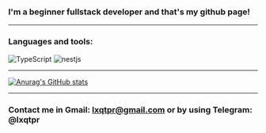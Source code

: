 ### I'm a beginner fullstack developer and that's my github page!

<hr>

### Languages and tools:

![TypeScript](https://img.shields.io/badge/-TypeScript-323330?style=for-the-badge&logo=typescript)
![nestjs](https://img.shields.io/badge/-nestjs-323330?style=for-the-badge&logo=nestjs)

<hr>

[![Anurag's GitHub stats](https://github-readme-stats.vercel.app/api?username=lxqtpr&show_icons=true&theme=dracula)](https://github.com/anuraghazra/github-readme-stats)

<hr>

### Contact me in Gmail: lxqtpr@gmail.com or by using Telegram: @lxqtpr
